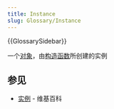 ```yaml
---
title: Instance
slug: Glossary/Instance
---
```


{{GlossarySidebar}}

一个[对象](/zh-CN/docs/Glossary/Object)，由[构造函数](/zh-CN/docs/Glossary/Constructor)所创建的实例

## 参见

- [实例](<https://zh.wikipedia.org/wiki/Instance_(computer_science)>) - 维基百科
